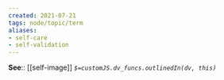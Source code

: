 ```yaml
---
created: 2021-07-21
tags: node/topic/term
aliases:
- self-care
- self-validation
---
```



**See**:: [[self-image]]
*`$=customJS.dv_funcs.outlinedIn(dv, this)`*
